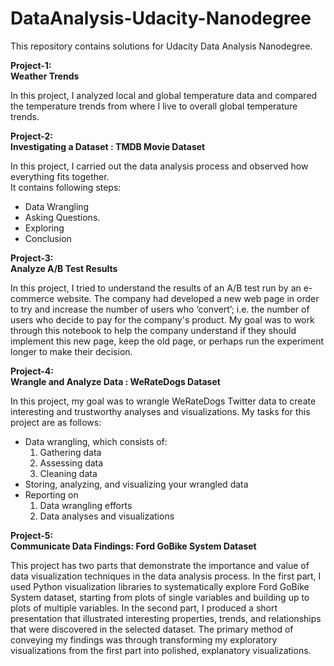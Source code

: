 # DataAnalysis-Udacity-Nanodegree

This repository contains solutions for Udacity Data Analysis Nanodegree.

<b> Project-1:  
Weather Trends </b>

In this project, I analyzed local and global temperature data and compared the temperature trends from where I live to overall global temperature trends.

<b> Project-2:  
Investigating a Dataset : TMDB Movie Dataset </b>

In this project, I carried out the data analysis process and observed how everything fits together.  
It contains following steps:  
- Data Wrangling 
- Asking Questions.
- Exploring
- Conclusion

<b> Project-3:  
Analyze A/B Test Results </b>

In this project, I tried to understand the results of an A/B test run by an e-commerce website. The company had developed a new web page in order to try and increase the number of users who ‘convert’; i.e. the number of users who decide to pay for the company's product. My goal was to work through this notebook to help the company understand if they should implement this new page, keep the old page, or perhaps run the experiment longer to make their decision.

<b> Project-4:  
Wrangle and Analyze Data : WeRateDogs Dataset</b>

In this project, my goal was to wrangle WeRateDogs Twitter data to create interesting and trustworthy analyses and visualizations. My tasks for this project are as follows:  

- Data wrangling, which consists of:  
    1) Gathering data  
    2) Assessing data  
    3) Cleaning data  
- Storing, analyzing, and visualizing your wrangled data  
- Reporting on  
    1) Data wrangling efforts  
    2) Data analyses and visualizations  
    

<b> Project-5:  
Communicate Data Findings: Ford GoBike System Dataset </b>

This project has two parts that demonstrate the importance and value of data visualization techniques in the data analysis process. In the first part, I used Python visualization libraries to systematically explore Ford GoBike System dataset, starting from plots of single variables and building up to plots of multiple variables. In the second part, I produced a short presentation that illustrated interesting properties, trends, and relationships that were discovered in the selected dataset. The primary method of conveying my findings was through transforming my exploratory visualizations from the first part into polished, explanatory visualizations.


